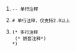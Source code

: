1. ```
   -- 单行注释
   ```

2. ```
   # 单行注释，仅支持2.0以上
   ```

3. ```
   (* 多行注释
   	(* 嵌套注释*)
   *)
   ```

